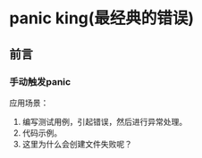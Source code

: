 # panic king(最经典的错误)

## 前言

### 手动触发panic

应用场景：

1. 编写测试用例，引起错误，然后进行异常处理。
2. 代码示例。
3. 这里为什么会创建文件失败呢？

